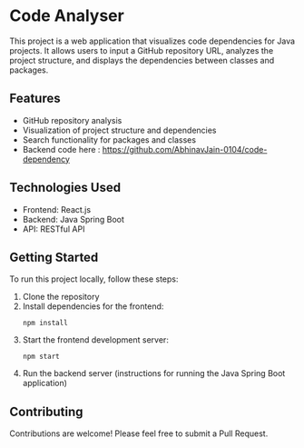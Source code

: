 # Code Analyser

This project is a web application that visualizes code dependencies for Java projects. It allows users to input a GitHub repository URL, analyzes the project structure, and displays the dependencies between classes and packages.

## Features

- GitHub repository analysis
- Visualization of project structure and dependencies
- Search functionality for packages and classes
- Backend code here : https://github.com/AbhinavJain-0104/code-dependency

## Technologies Used

- Frontend: React.js
- Backend: Java Spring Boot
- API: RESTful API

## Getting Started

To run this project locally, follow these steps:

1. Clone the repository
2. Install dependencies for the frontend:
   ```
   npm install
   ```
3. Start the frontend development server:
   ```
   npm start
   ```
4. Run the backend server (instructions for running the Java Spring Boot application)

## Contributing

Contributions are welcome! Please feel free to submit a Pull Request.
